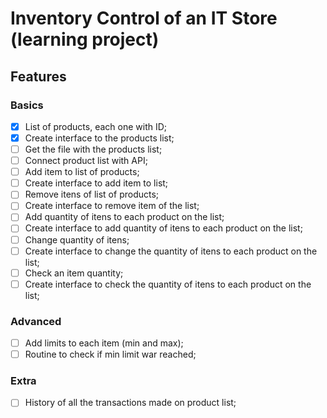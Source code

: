 # Inventory Control of an IT Store (learning project)

## Features

### Basics
- [x] List of products, each one with ID;
- [x] Create interface to the products list;
- [ ] Get the file with the products list;
- [ ] Connect product list with API;
- [ ] Add item to list of products;
- [ ] Create interface to add item to list;
- [ ] Remove itens of list of products;
- [ ] Create interface to remove item of the list;
- [ ] Add quantity of itens to each product on the list;
- [ ] Create interface to add quantity of itens to each product on the list;
- [ ] Change quantity of itens;
- [ ] Create interface to change the quantity of itens to each product on the list;
- [ ] Check an item quantity;
- [ ] Create interface to check the quantity of itens to each product on the list;

### Advanced
- [ ] Add limits to each item (min and max);
- [ ] Routine to check if min limit war reached;

### Extra
- [ ] History of all the transactions made on product list;
